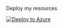 Deploy my resources

[![Deploy to Azure](http://azuredeploy.net/deploybutton.png)](https://azuredeploy.net/)
